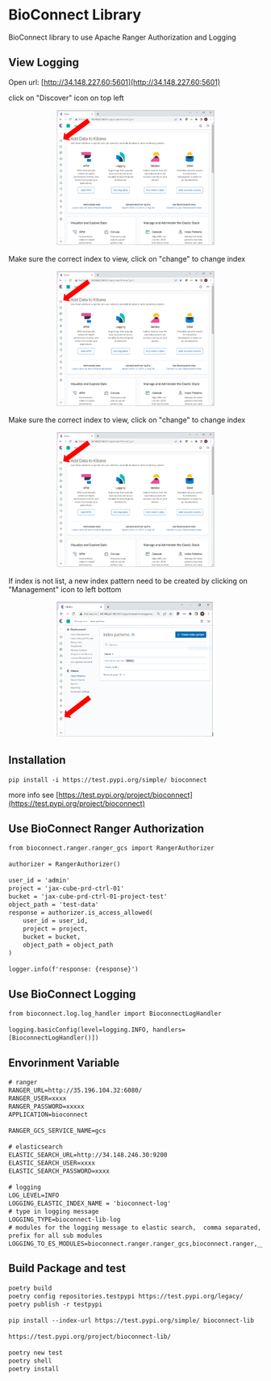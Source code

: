 # BioConnect Library
BioConnect library to use Apache Ranger Authorization and Logging

## View Logging
Open url: [http://34.148.227.60:5601](http://34.148.227.60:5601)

click on "Discover" icon on top left
<p align="center">
  <img src="https://raw.githubusercontent.com/TheJacksonLaboratory/bioconnect-lib-doc/main/img/kibana_view_log.png" alt="View Logging" width="315" height="271"/>
</p>


Make sure the correct index to view,  click on "change" to change index
<p align="center">
  <img src="https://raw.githubusercontent.com/TheJacksonLaboratory/bioconnect-lib-doc/main/img/kibana_view_log.png" alt="Select Index" width="315" height="271"/>
</p>


Make sure the correct index to view,  click on "change" to change index
<p align="center">
  <img src="https://raw.githubusercontent.com/TheJacksonLaboratory/bioconnect-lib-doc/main/img/kibana_view_log.png" alt="Select Index" width="315" height="271"/>
</p>

If index is not list, a new index pattern need to be created by clicking on "Management" icon to left bottom
<p align="center">
  <img src="https://raw.githubusercontent.com/TheJacksonLaboratory/bioconnect-lib-doc/main/img/kibana_create_index_pattern.png" alt="create Index Pattern" width="315" height="271"/>
</p>

## Installation
```
pip install -i https://test.pypi.org/simple/ bioconnect
```
more info see
[https://test.pypi.org/project/bioconnect](https://test.pypi.org/project/bioconnect)

## 

## Use BioConnect Ranger Authorization
```
from bioconnect.ranger.ranger_gcs import RangerAuthorizer

authorizer = RangerAuthorizer()

user_id = 'admin'
project = 'jax-cube-prd-ctrl-01'
bucket = 'jax-cube-prd-ctrl-01-project-test'
object_path = 'test-data'
response = authorizer.is_access_allowed(
    user_id = user_id,
    project = project,
    bucket = bucket,
    object_path = object_path
)

logger.info(f'response: {response}')

```


## Use BioConnect Logging
```
from bioconnect.log.log_handler import BioconnectLogHandler

logging.basicConfig(level=logging.INFO, handlers=[BioconnectLogHandler()])

```

## Envorinment Variable
```
# ranger
RANGER_URL=http://35.196.104.32:6080/
RANGER_USER=xxxx
RANGER_PASSWORD=xxxxx
APPLICATION=bioconnect

RANGER_GCS_SERVICE_NAME=gcs

# elasticsearch
ELASTIC_SEARCH_URL=http://34.148.246.30:9200
ELASTIC_SEARCH_USER=xxxx
ELASTIC_SEARCH_PASSWORD=xxxx

# logging
LOG_LEVEL=INFO
LOGGING_ELASTIC_INDEX_NAME = 'bioconnect-log'
# type in logging message
LOGGING_TYPE=bioconnect-lib-log
# modules for the logging message to elastic search,  comma separated, prefix for all sub modules
LOGGING_TO_ES_MODULES=bioconnect.ranger.ranger_gcs,bioconnect.ranger,__main__
```


## Build Package and test
```
poetry build
poetry config repositories.testpypi https://test.pypi.org/legacy/
poetry publish -r testpypi

pip install --index-url https://test.pypi.org/simple/ bioconnect-lib

https://test.pypi.org/project/bioconnect-lib/

poetry new test
poetry shell
poetry install
```

